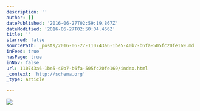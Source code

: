 ```yaml
---
description: ''
author: []
datePublished: '2016-06-27T02:59:19.867Z'
dateModified: '2016-06-27T02:50:04.466Z'
title: ''
starred: false
sourcePath: _posts/2016-06-27-110743a6-1be5-40b7-b6fa-505fc20fe169.md
inFeed: true
hasPage: true
inNav: false
url: 110743a6-1be5-40b7-b6fa-505fc20fe169/index.html
_context: 'http://schema.org'
_type: Article

---
```

![](https://the-grid-user-content.s3-us-west-2.amazonaws.com/849ab001-2241-4815-a8e6-3df6d70b1329.png)